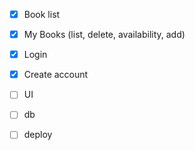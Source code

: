 - [x] Book list
- [x] My Books (list, delete, availability, add)

- [x] Login
- [x] Create account

- [ ] UI
- [ ] db
- [ ] deploy